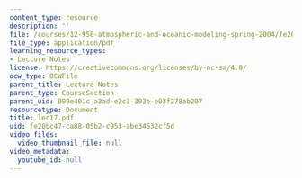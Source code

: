 ```yaml
---
content_type: resource
description: ''
file: /courses/12-950-atmospheric-and-oceanic-modeling-spring-2004/fe20bc47ca8805b2c953abe34532cf5d_lec17.pdf
file_type: application/pdf
learning_resource_types:
- Lecture Notes
license: https://creativecommons.org/licenses/by-nc-sa/4.0/
ocw_type: OCWFile
parent_title: Lecture Notes
parent_type: CourseSection
parent_uid: 099e401c-a3ad-e2c3-393e-e03f278ab207
resourcetype: Document
title: lec17.pdf
uid: fe20bc47-ca88-05b2-c953-abe34532cf5d
video_files:
  video_thumbnail_file: null
video_metadata:
  youtube_id: null
---
```

